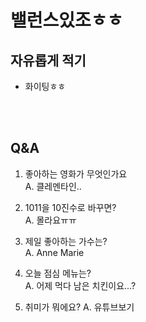 # 밸런스있조ㅎㅎ

## 자유롭게 적기

+ 화이팅ㅎㅎ

<br><br>
## Q&A
1. 좋아하는 영화가 무엇인가요<br>
A. 클레멘타인..<br>

2. 1011을 10진수로 바꾸면?<br>
A. 몰라요ㅠㅠ

3. 제일 좋아하는 가수는? <br>
A. Anne Marie

4. 오늘 점심 메뉴는?<br>
A. 어제 먹다 남은 치킨이요...?

5. 취미가 뭐에요?
A. 유튜브보기

